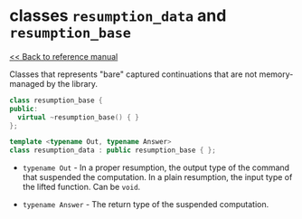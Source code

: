 # classes `resumption_data` and `resumption_base`

[<< Back to reference manual](refman.md)

Classes that represents "bare" captured continuations that are not memory-managed by the library.

```cpp
class resumption_base {
public:
  virtual ~resumption_base() { }
};

template <typename Out, typename Answer>
class resumption_data : public resumption_base { };
```

- `typename Out` - In a proper resumption, the output type of the command that suspended the computation. In a plain resumption, the input type of the lifted function. Can be `void`.

- `typename Answer` - The return type of the suspended computation.
